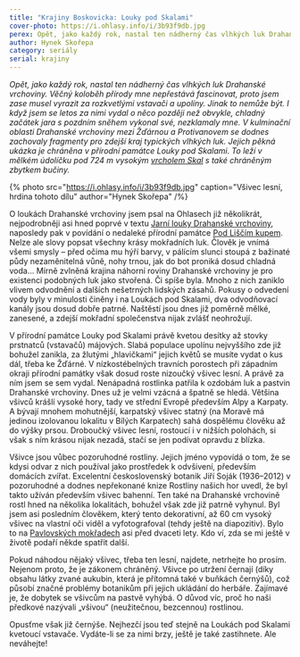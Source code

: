 ```yaml
---
title: "Krajiny Boskovicka: Louky pod Skalami"
cover-photo: https://i.ohlasy.info/i/3b93f9db.jpg
perex: Opět, jako každý rok, nastal ten nádherný čas vlhkých luk Drahanské vrchoviny. Věčný koloběh přírody mne nepřestává fascinovat, proto jsem zase musel vyrazit za rozkvetlými vstavači a upolíny. Jinak to nemůže být.
author: Hynek Skořepa
category: seriály
serial: krajiny
---
```


*Opět, jako každý rok, nastal ten nádherný čas vlhkých luk Drahanské vrchoviny. Věčný koloběh přírody mne nepřestává fascinovat, proto jsem zase musel vyrazit za rozkvetlými vstavači a upolíny. Jinak to nemůže být. I když jsem se letos za nimi vydal o něco později než obvykle, chladný začátek jara s pozdním sněhem vykonal své, nezklamaly mne. V kulminační oblasti Drahanské vrchoviny mezi Žďárnou a Protivanovem se dodnes zachovaly fragmenty pro zdejší kraj typických vlhkých luk. Jejich pěkná ukázka je chráněna v přírodní památce Louky pod Skalami. To leží v mělkém údolíčku pod 724 m vysokým [vrcholem Skal](https://ohlasy.info/clanky/2017/02/skaly.html) s také chráněným zbytkem bučiny.*

{% photo src="https://i.ohlasy.info/i/3b93f9db.jpg" caption="Všivec lesní, hrdina tohoto dílu" author="Hynek Skořepa" /%}

O loukách Drahanské vrchoviny jsem psal na Ohlasech již několikrát, nejpodrobněji asi hned poprvé v textu [Jarní louky Drahanské vrchoviny](https://ohlasy.info/clanky/2015/05/jarni-louky.html), naposledy pak v povídání o nedaleké přírodní památce [Pod Liščím kupem](https://ohlasy.info/clanky/2019/06/lisci-kup.html). Nelze ale slovy popsat všechny krásy mokřadních luk. Člověk je vnímá všemi smysly – před očima mu hýří barvy, v pálícím slunci stoupá z bažinaté půdy nezaměnitelná vůně, nohy trnou, jak do bot proniká dosud chladná voda… Mírně zvlněná krajina náhorní roviny Drahanské vrchoviny je pro existenci podobných luk jako stvořená. Či spíše byla. Mnoho z nich zaniklo vlivem odvodnění a dalších nešetrných lidských zásahů. Pokusy o odvedení vody byly v minulosti činěny i na Loukách pod Skalami, dva odvodňovací kanály jsou dosud dobře patrné. Naštěstí jsou dnes již poměrně mělké, zanesené, a zdejší mokřadní společenstva nijak zvlášť neohrožují.

V přírodní památce Louky pod Skalami právě kvetou desítky až stovky prstnatců (vstavačů) májových. Slabá populace upolínu nejvyššího zde již bohužel zanikla, za žlutými „hlavičkami“ jejich květů se musíte vydat o kus dál, třeba ke Žďárné. V nízkostébelných travních porostech při západním okraji přírodní památky však dosud roste nizoučký všivec lesní. A právě za ním jsem se sem vydal. Nenápadná rostlinka patřila k ozdobám luk a pastvin Drahanské vrchoviny. Dnes už je velmi vzácná a špatně se hledá. Většina všivců krášlí vysoké hory, tady ve střední Evropě především Alpy a Karpaty. A bývají mnohem mohutnější, karpatský všivec statný (na Moravě má jedinou izolovanou lokalitu v Bílých Karpatech) sahá dospělému člověku až do výšky prsou. Droboučký všivec lesní, rostoucí i v nižších polohách, si však s ním krásou nijak nezadá, stačí se jen podívat opravdu z blízka.

Všivce jsou vůbec pozoruhodné rostliny. Jejich jméno vypovídá o tom, že se kdysi odvar z nich používal jako prostředek k odvšivení, především domácích zvířat. Excelentní československý botanik Jiří Soják (1936–2012) v pozoruhodné a dodnes nepřekonané knize Rostliny našich hor uvedl, že byl takto užíván především všivec bahenní. Ten také na Drahanské vrchovině rostl hned na několika lokalitách, bohužel však zde již patrně vyhynul. Byl jsem asi posledním člověkem, který tento dekorativní, až 60 cm vysoký všivec na vlastní oči viděl a vyfotografoval (tehdy ještě na diapozitiv). Bylo to na [Pavlovských mokřadech](https://ohlasy.info/clanky/2015/07/pavlovske-mokrady.html) asi před dvaceti lety.  Kdo ví, zda se mi ještě v životě podaří někde spatřit další.

Pokud náhodou nějaký všivec, třeba ten lesní, najdete, netrhejte ho prosím. Nejenom proto, že je zákonem chráněný. Všivce po utržení černají (díky obsahu látky zvané aukubin, která je přítomná také v buňkách černýšů), což působí značné problémy botanikům při jejich ukládání do herbáře. Zajímavé je, že dobytek se všivcům na pastvě vyhýbá. O důvod víc, proč ho naši předkové nazývali „všivou“ (neužitečnou, bezcennou) rostlinou.

Opusťme však již černýše. Nejhezčí jsou teď stejně na Loukách pod Skalami kvetoucí vstavače. Vydáte-li se za nimi brzy, ještě je také zastihnete. Ale neváhejte!
